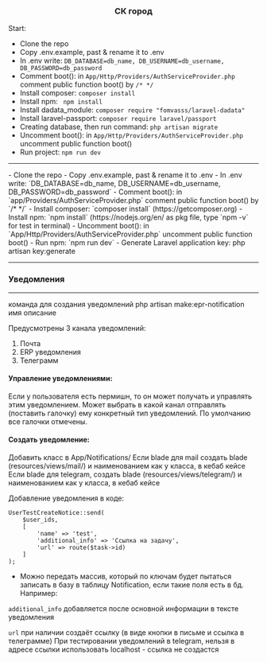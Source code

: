 <h3 align="center">СК город</h3>

Start:

- Clone the repo
- Copy .env.example, past & rename it to .env
- In .env write: `DB_DATABASE=db_name, DB_USERNAME=db_username, DB_PASSWORD=db_password`
- Comment boot(): in `App/Http/Providers/AuthServiceProvider.php` comment public function boot() by `/* */`
- Install composer: `composer install`
- Install npm: ` npm install`
- Install dadata_module: `composer require "fomvasss/laravel-dadata"`
- Install laravel-passport: `composer require laravel/passport`
- Creating database, then run command: `php artisan migrate`
- Uncomment boot(): in `App/Http/Providers/AuthServiceProvider.php` uncomment public function boot()
- Run project: `npm run dev`
<hr>
- Clone the repo
- Copy .env.example, past & rename it to .env
- In .env write: `DB_DATABASE=db_name, DB_USERNAME=db_username, DB_PASSWORD=db_password`
- Comment boot(): in `app/Providers/AuthServiceProvider.php` comment public function boot() by `/* */`
- Install composer: `composer install` (https://getcomposer.org)
- Install npm: `npm install` (https://nodejs.org/en/ as pkg file, type `npm -v` for test in terminal)
- Uncomment boot(): in `App/Http/Providers/AuthServiceProvider.php` uncomment public function boot()
- Run npm: `npm run dev`
- Generate Laravel application key: php artisan key:generate
<hr>

### Уведомления

--- 
команда для создания уведомлений php artisan make:epr-notification имя описание

Предусмотрены 3 канала уведомлений:

1. Почта
2. ERP уведомления
3. Телеграмм

#### Управление уведомлениями:

Если у пользователя есть пермишн, то он может получать и управлять этим уведомлением.
Может выбрать в какой канал отправлять (поставить галочку) ему конкретный тип уведомлений.
По умолчанию все галочки отмечены.

#### Создать уведомление:

Добавить класс в App/Notifications/
Если blade для mail создать blade (resources/views/mail/) и наименованием как у класса, в кебаб кейсе
Если blade для telegram, создать blade (resources/views/telegram/) и наименованием как у класса, в кебаб кейсе

Добавление уведомления в коде:

```
UserTestCreateNotice::send(
    $user_ids,
    [
        'name' => 'test',
        'additional_info' => 'Ссылка на задачу',
        'url' => route($task->id)
    ]
);
```

* Можно передать массив, который по ключам будет пытаться записать в базу в таблицу Notification, если такие поля есть в
  бд. Например:

<code>additional_info</code> добавляется после основной информации в тексте уведомления

<code>url</code> при наличии создаёт ссылку (в виде кнопки в письме и ссылка в телеграмме)
При тестировании уведомлений в telegram, нельзя в адресе ссылки использовать localhost - ссылка не создастся
